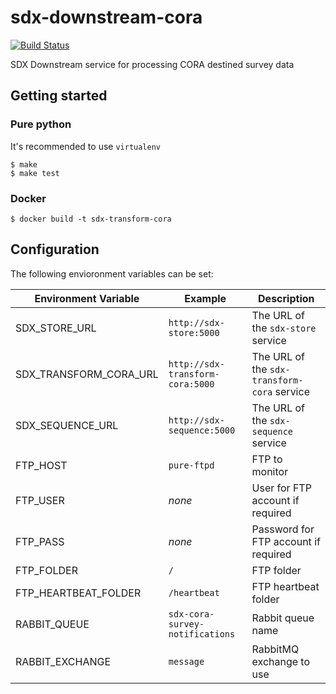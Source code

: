 # sdx-downstream-cora

[![Build Status](https://travis-ci.org/ONSdigital/sdx-downstream-cora.svg?branch=develop)](https://travis-ci.org/ONSdigital/sdx-downstream-cora)

SDX Downstream service for processing CORA destined survey data

## Getting started

### Pure python

It's recommended to use ``virtualenv``

```shell
$ make
$ make test
```

### Docker

```shell
$ docker build -t sdx-transform-cora
```

## Configuration

The following envioronment variables can be set:

| Environment Variable    | Example                               | Description
|-------------------------|---------------------------------------|----------------
| SDX_STORE_URL           | `http://sdx-store:5000`               | The URL of the `sdx-store` service
| SDX_TRANSFORM_CORA_URL  | `http://sdx-transform-cora:5000`      | The URL of the `sdx-transform-cora` service
| SDX_SEQUENCE_URL        | `http://sdx-sequence:5000`            | The URL of the `sdx-sequence` service
| FTP_HOST                | `pure-ftpd`                           | FTP to monitor
| FTP_USER                | _none_                                | User for FTP account if required
| FTP_PASS                | _none_                                | Password for FTP account if required
| FTP_FOLDER              | `/`                                   | FTP folder
| FTP_HEARTBEAT_FOLDER    | `/heartbeat`                          | FTP heartbeat folder
| RABBIT_QUEUE            | `sdx-cora-survey-notifications`       | Rabbit queue name
| RABBIT_EXCHANGE         | `message`                             | RabbitMQ exchange to use
